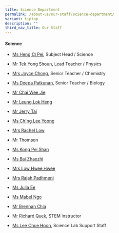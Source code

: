 ```yaml
---
title: Science Department
permalink: /about-us/our-staff/science-department/
variant: tiptap
description: ""
third_nav_title: Our Staff
---
```

<h4><strong>Science</strong></h4>
<ul data-tight="true" class="tight">
<li>
<p><a href="mailto:heng_ci_pei@moe.edu.sg" rel="noopener nofollow" target="_blank">Ms Heng Ci Pei</a>,
Subject Head / Science</p>
</li>
<li>
<p><a href="mailto:tek_yong_shoun@moe.edu.sg" rel="noopener nofollow" target="_blank">Mr Tek Yong Shoun</a>,
Lead Teacher / Physics</p>
</li>
<li>
<p><a href="mailto:chan_wai_ling_joyce@moe.edu.sg" rel="noopener nofollow" target="_blank">Mrs Joyce Chong</a>,
Senior Teacher / Chemistry</p>
</li>
<li>
<p><a href="mailto:deepa_patkunan@moe.edu.sg" rel="noopener nofollow" target="_blank">Ms Deepa Patkunan</a>,
Senior Teacher / Biology</p>
</li>
<li>
<p><a href="mailto:chai_wee_jie@moe.edu.sg" rel="noopener nofollow" target="_blank">Mr Chai Wee Jie</a>
</p>
</li>
<li>
<p><a href="mailto:leung_lok_heng@moe.edu.sg" rel="noopener nofollow" target="_blank">Mr Leung Lok Heng</a>
</p>
</li>
<li>
<p><a href="mailto:tai_fook_lim_jerry@moe.edu.sg" rel="noopener nofollow" target="_blank">Mr Jerry Tai</a>
</p>
</li>
<li>
<p><a href="mailto:chng_lee_yoong@moe.edu.sg" rel="noopener nofollow" target="_blank">Ms Ch'ng Lee Yoong</a>
</p>
</li>
<li>
<p><a href="mailto:kam_kai_lin_rachel@moe.edu.sg" rel="noopener nofollow" target="_blank">Mrs Rachel Low</a>
</p>
</li>
<li>
<p><a href="mailto:thomson@moe.edu.sg" rel="noopener nofollow" target="_blank">Mr Thomson</a>
</p>
</li>
<li>
<p><a href="mailto:kong_pei_shan@moe.edu.sg" rel="noopener nofollow" target="_blank">Ms Kong Pei Shan</a>
</p>
</li>
<li>
<p><a href="mailto:bai_zhaozhi@moe.edu.sg" rel="noopener nofollow" target="_blank">Ms Bai Zhaozhi</a>
</p>
</li>
<li>
<p><a href="mailto:oh_hwee_hwee@moe.edu.sg" rel="noopener nofollow" target="_blank">Mrs Low Hwee Hwee</a>
</p>
</li>
<li>
<p><a href="mailto:padhmeni_sethembram@moe.edu.sg" rel="noopener nofollow" target="_blank">Mrs Rajah Padhmeni</a>
</p>
</li>
<li>
<p><a href="mailto:ee_joo_lian_julia@moe.edu.sg" rel="noopener nofollow" target="_blank">Ms Julia Ee</a>
</p>
</li>
<li>
<p><a href="mailto:ngo_mei_zhi_mabel@moe.edu.sg" rel="noopener nofollow" target="_blank">Ms Mabel Ngo</a>
</p>
</li>
<li>
<p><a href="mailto:brennan_chia_li_zhi@moe.edu.sg" rel="noopener nofollow" target="_blank">Mr Brennan Chia</a>
</p>
</li>
<li>
<p><a href="mailto:quek_lip_chuan@moe.edu.sg" rel="noopener nofollow" target="_blank">Mr Richard Quek</a>,
STEM Instructor</p>
</li>
<li>
<p><a href="mailto:lee_chue_hoon@moe.edu.sg" rel="noopener nofollow" target="_blank">Ms Lee Chue Hoon</a>,
Science Lab Support Staff</p>
</li>
</ul>
<p></p>